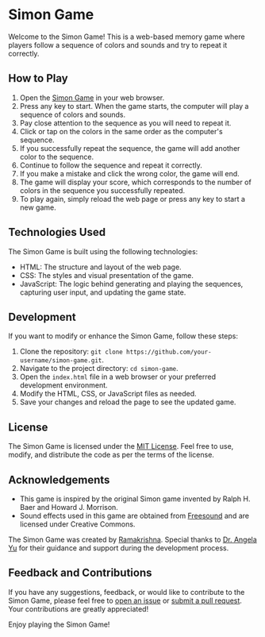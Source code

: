 # Simon Game

Welcome to the Simon Game! This is a web-based memory game where players follow a sequence of colors and sounds and try to repeat it correctly.

## How to Play

1. Open the [Simon Game](https://sramakrishnaa.github.io/Simon-Game/) in your web browser.
2. Press any key to start. When the game starts, the computer will play a sequence of colors and sounds.
3. Pay close attention to the sequence as you will need to repeat it.
4. Click or tap on the colors in the same order as the computer's sequence.
5. If you successfully repeat the sequence, the game will add another color to the sequence.
6. Continue to follow the sequence and repeat it correctly.
7. If you make a mistake and click the wrong color, the game will end.
8. The game will display your score, which corresponds to the number of colors in the sequence you successfully repeated.
9. To play again, simply reload the web page or press any key to start a new game.

## Technologies Used

The Simon Game is built using the following technologies:

- HTML: The structure and layout of the web page.
- CSS: The styles and visual presentation of the game.
- JavaScript: The logic behind generating and playing the sequences, capturing user input, and updating the game state.

## Development

If you want to modify or enhance the Simon Game, follow these steps:

1. Clone the repository: `git clone https://github.com/your-username/simon-game.git`.
2. Navigate to the project directory: `cd simon-game`.
3. Open the `index.html` file in a web browser or your preferred development environment.
4. Modify the HTML, CSS, or JavaScript files as needed.
5. Save your changes and reload the page to see the updated game.

## License

The Simon Game is licensed under the [MIT License](https://opensource.org/licenses/MIT). Feel free to use, modify, and distribute the code as per the terms of the license.

## Acknowledgements
- This game is inspired by the original Simon game invented by Ralph H. Baer and Howard J. Morrison.
- Sound effects used in this game are obtained from [Freesound](https://freesound.org/) and are licensed under Creative Commons.

The Simon Game was created by [Ramakrishna](https://github.com/sramakrishnaa). Special thanks to [Dr. Angela Yu](https://github.com/angelabauer) for their guidance and support during the development process.

## Feedback and Contributions

If you have any suggestions, feedback, or would like to contribute to the Simon Game, please feel free to [open an issue](https://github.com/sramakrishnaa/simon-game/issues) or [submit a pull request](https://github.com/sramakrishnaa/simon-game/pulls). Your contributions are greatly appreciated!

Enjoy playing the Simon Game!
